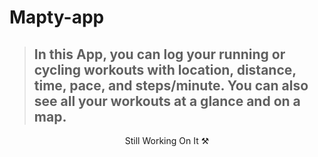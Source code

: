 # Mapty-app

> ## In this App, you can log your running or cycling workouts with location, distance, time, pace, and steps/minute. You can also see all your workouts at a glance and on a map.

<!-- ![image preview](imgs/Preview.PNG)

## Live Demo

[Live Demo Link](https://bondok6.github.io/My-Portfolio/)


## Built with

- HTML
- CSS
- JavaScript

## Additional Used

- JQuery
- Canvas
- SVG
- Bootstrap4
- Google Fonts
- Font Awesome -->

<p align="center"> Still Working On It ⚒ </p>
